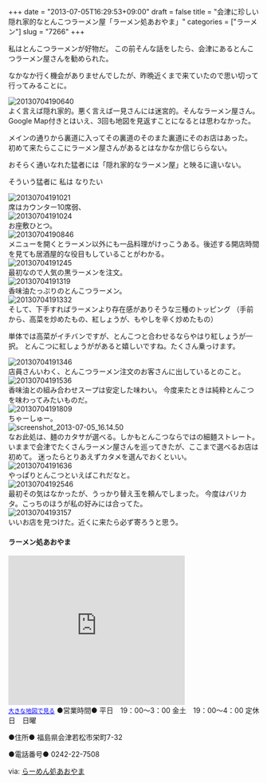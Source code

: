 +++
date = "2013-07-05T16:29:53+09:00"
draft = false
title = "会津に珍しい隠れ家的なとんこつラーメン屋「ラーメン処あおやま」"
categories = ["ラーメン"]
slug = "7266"
+++

私はとんこつラーメンが好物だ。
この前そんな話をしたら、会津にあるとんこつラーメン屋さんを勧められた。

なかなか行く機会がありませんでしたが、昨晩近くまで来ていたので思い切って行ってみることに。<!--more--><div class="center"><img alt="20130704190640" src="http://knk-n.com/wp-content/uploads/2013/07/20130704190640.jpg" title="20130704190640.jpg" border="0" width="" height="" /></div>
よく言えば隠れ家的。悪く言えば一見さんには迷宮的。そんなラーメン屋さん。
Google Map付きとはいえ、3回も地図を見返すことになるとは思わなかった。

メインの通りから裏道に入ってその裏道のそのまた裏道にそのお店はあった。
初めて来たらここにラーメン屋さんがあるとはなかなか信じららない。

おそらく通いなれた猛者には「隠れ家的なラーメン屋」と映るに違いない。

そういう猛者に 私は 
なりたい


<div class="center"><img alt="20130704191021" src="http://knk-n.com/wp-content/uploads/2013/07/20130704191021.jpg" title="20130704191021.jpg" border="0" width="" height="" /></div>
席はカウンター10席弱、

<div class="center"><img alt="20130704191024" src="http://knk-n.com/wp-content/uploads/2013/07/20130704191024.jpg" title="20130704191024.jpg" border="0" width="" height="" /></div>
お座敷ひとつ。

<div class="center"><img alt="20130704190846" src="http://knk-n.com/wp-content/uploads/2013/07/20130704190846.jpg" title="20130704190846.jpg" border="0" width="" height="" /></div>
メニューを開くとラーメン以外にも一品料理がけっこうある。後述する開店時間を見ても居酒屋的な役目もしていることがわかる。

<div class="center"><img alt="20130704191245" src="http://knk-n.com/wp-content/uploads/2013/07/20130704191245.jpg" title="20130704191245.jpg" border="0" width="" height="" /></div>
最初なので人気の黒ラーメンを注文。

<div class="center"><img src="http://knk-n.com/wp-content/uploads/2013/07/20130704191319.jpg" alt="20130704191319" title="20130704191319.jpg" border="0" width="" height="" /></div>
香味油たっぷりのとんこつラーメン。

<div class="center"><img src="http://knk-n.com/wp-content/uploads/2013/07/20130704191332.jpg" alt="20130704191332" title="20130704191332.jpg" border="0" width="" height="" /></div>
そして、下手すればラーメンより存在感がありそうな三種のトッピング
（手前から、高菜を炒めたもの、紅しょうが、もやしを辛く炒めたもの）

単体では高菜がイチバンですが、とんこつと合わせるならやはり紅しょうが一択。
とんこつに紅しょうががあると嬉しいですね。たくさん乗っけます。

<div class="center"><img src="http://knk-n.com/wp-content/uploads/2013/07/20130704191346.jpg" alt="20130704191346" title="20130704191346.jpg" border="0" width="" height="" /></div>
店員さんいわく、とんこつラーメン注文のお客さんに出しているとのこと。

<div class="center"><img src="http://knk-n.com/wp-content/uploads/2013/07/20130704191536.jpg" alt="20130704191536" title="20130704191536.jpg" border="0" width="" height="" /></div>
香味油との組み合わせスープは安定した味わい。
今度来たときは純粋とんこつを味わってみたいものだ。

<div class="center"><img src="http://knk-n.com/wp-content/uploads/2013/07/20130704191809.jpg" alt="20130704191809" title="20130704191809.jpg" border="0" width="" height="" /></div>
ちゃーしゅー。

<div class="center"><img src="http://knk-n.com/wp-content/uploads/2013/07/screenshot_2013-07-05_16.14.50.jpg" alt="screenshot_2013-07-05_16.14.50" title="screenshot_2013-07-05_16.14.50.jpg" border="0" width="" height="" /></div>
なお此処は、麺のカタサが選べる。しかもとんこつならではの細麺ストレート。いままで会津でたくさんラーメン屋さんを巡ってきたが、ここまで選べるお店は初めて。
迷ったらとりあえずカタメを選んでおくといい。

<div class="center"><img src="http://knk-n.com/wp-content/uploads/2013/07/20130704191636.jpg" alt="20130704191636" title="20130704191636.jpg" border="0" width="" height="" /></div>
やっぱりとんこつといえばこれだなと。

<div class="center"><img src="http://knk-n.com/wp-content/uploads/2013/07/20130704192546.jpg" alt="20130704192546" title="20130704192546.jpg" border="0" width="" height="" /></div>
最初その気はなかったが、うっかり替え玉を頼んでしまった。
今度はバリカタ。こっちのほうが私の好みには合ってた。

<div class="center"><img src="http://knk-n.com/wp-content/uploads/2013/07/20130704193157.jpg" alt="20130704193157" title="20130704193157.jpg" border="0" width="" height="" /></div>
いいお店を見つけた。近くに来たら必ず寄ろうと思う。

<h4>ラーメン処あおやま</h4>
<iframe width="354" height="300" frameborder="0" scrolling="no" marginheight="0" marginwidth="0" src="https://maps.google.co.jp/maps?q=%E7%A6%8F%E5%B3%B6%E7%9C%8C%E4%BC%9A%E6%B4%A5%E8%8B%A5%E6%9D%BE%E5%B8%82%E6%A0%84%E7%94%BA7-32&amp;ie=UTF8&amp;hl=ja&amp;hq=&amp;hnear=%E7%A6%8F%E5%B3%B6%E7%9C%8C%E4%BC%9A%E6%B4%A5%E8%8B%A5%E6%9D%BE%E5%B8%82%E6%A0%84%E7%94%BA%EF%BC%97%E2%88%92%EF%BC%93%EF%BC%92&amp;t=m&amp;brcurrent=3,0x5ff554a6d4705605:0xdcede51983a96b3c,0,0x5ff554a12c02069d:0xb862d5ea5cee4bfa&amp;ll=37.495971,139.932604&amp;spn=0.020429,0.030298&amp;z=14&amp;iwloc=A&amp;output=embed"></iframe><br /><small><a href="https://maps.google.co.jp/maps?q=%E7%A6%8F%E5%B3%B6%E7%9C%8C%E4%BC%9A%E6%B4%A5%E8%8B%A5%E6%9D%BE%E5%B8%82%E6%A0%84%E7%94%BA7-32&amp;ie=UTF8&amp;hl=ja&amp;hq=&amp;hnear=%E7%A6%8F%E5%B3%B6%E7%9C%8C%E4%BC%9A%E6%B4%A5%E8%8B%A5%E6%9D%BE%E5%B8%82%E6%A0%84%E7%94%BA%EF%BC%97%E2%88%92%EF%BC%93%EF%BC%92&amp;t=m&amp;brcurrent=3,0x5ff554a6d4705605:0xdcede51983a96b3c,0,0x5ff554a12c02069d:0xb862d5ea5cee4bfa&amp;ll=37.495971,139.932604&amp;spn=0.020429,0.030298&amp;z=14&amp;iwloc=A&amp;source=embed" style="color:#0000FF;text-align:left">大きな地図で見る</a></small>
●営業時間●
平日　19：00～3：00
金土　19：00～4：00
定休日　日曜

●住所●
福島県会津若松市栄町7-32

●電話番号●
0242-22-7508

<p>via: <a  class="external" href="http://blog.goo.ne.jp/aoyama_men" target="_blank">らーめん処あおやま</a></p>
